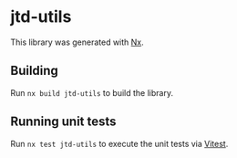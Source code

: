 # jtd-utils

This library was generated with [Nx](https://nx.dev).

## Building

Run `nx build jtd-utils` to build the library.

## Running unit tests

Run `nx test jtd-utils` to execute the unit tests via [Vitest](https://vitest.dev).

